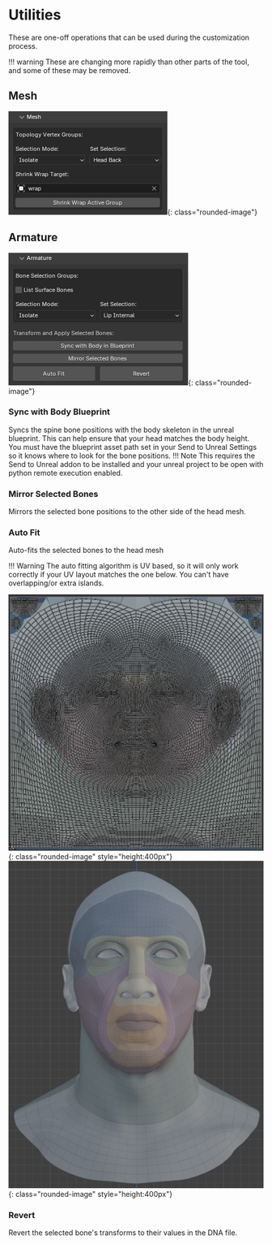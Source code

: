 # Utilities

These are one-off operations that can be used during the customization process.

!!! warning
    These are changing more rapidly than other parts of the tool, and some of these may be removed.


## Mesh
![](../images/user-interface/utilities/1.png){: class="rounded-image"}

## Armature
![](../images/user-interface/utilities/2.png){: class="rounded-image"}

### Sync with Body Blueprint
Syncs the spine bone positions with the body skeleton in the unreal blueprint. This can help ensure that your head matches the body height. You must have the blueprint asset path set in your Send to Unreal Settings so it knows where to look for the bone positions.
!!! Note
    This requires the Send to Unreal addon to be installed and your unreal project to be open with python remote execution enabled.

### Mirror Selected Bones
Mirrors the selected bone positions to the other side of the head mesh.

### Auto Fit
Auto-fits the selected bones to the head mesh

!!! Warning
    The auto fitting algorithm is UV based, so it will only work correctly if your UV layout matches the one below. You can't have overlapping/or extra islands.

![](../images/user-interface/utilities/3.png){: class="rounded-image" style="height:400px"}
![](../images/user-interface/utilities/4.png){: class="rounded-image" style="height:400px"}

### Revert
Revert the selected bone's transforms to their values in the DNA file.
